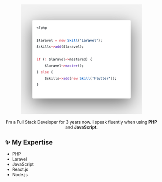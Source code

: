 <p align="center">
  <img src="https://raw.githubusercontent.com/jovertical/jovertical/master/art/code.png" width="400" alt="Code" />
  <p align="center">
    I'm a Full Stack Developer for 3 years now. I speak fluently when using <strong>PHP</strong> and <strong>JavaScript</strong>.
  </p>
</p>

## ✨ My Expertise

- PHP
- Laravel
- JavaScript
- React.js
- Node.js
